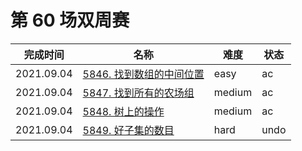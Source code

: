 # 第 60 场双周赛

**完成时间**|**名称**|**难度**|**状态**
------------|--------|--------|-------
2021.09.04|[5846. 找到数组的中间位置](./5846.%20找到数组的中间位置)|easy|ac
2021.09.04|[5847. 找到所有的农场组](./5847.%20找到所有的农场组)|medium|ac
2021.09.04|[5848. 树上的操作](./5848.%20K%20树上的操作)|medium|ac
2021.09.04|[5849. 好子集的数目](./5849.%20好子集的数目)|hard|undo
